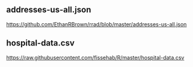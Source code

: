 ## addresses-us-all.json
https://github.com/EthanRBrown/rrad/blob/master/addresses-us-all.json

## hospital-data.csv
https://raw.githubusercontent.com/fissehab/R/master/hospital-data.csv
